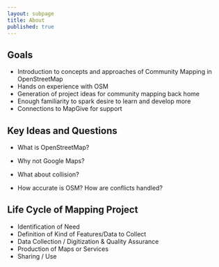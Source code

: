 ```yaml
---
layout: subpage
title: About
published: true
---
```


## Goals

* Introduction to concepts and approaches of Community Mapping in OpenStreetMap
* Hands on experience with OSM
* Generation of project ideas for community mapping back home
* Enough familiarity to spark desire to learn and develop more
* Connections to MapGive for support

## Key Ideas and Questions

* What is OpenStreetMap?

* Why not Google Maps?
* What about collision?
* How accurate is OSM? How are conflicts handled?

<!-- What I like about this is the overlap with our design/ venture models: The questions are similar…. ex: What is the problem / opportunity? What data to collect? What means to collect (survey / imagery) etc? What is the resulting map project / service? How is it shared with community and other stakeholders? What resources are needed for each stage? -->

## Life Cycle of Mapping Project

* Identification of Need
* Definition of Kind of Features/Data to Collect
* Data Collection / Digitization & Quality Assurance
* Production of Maps or Services
* Sharing / Use

